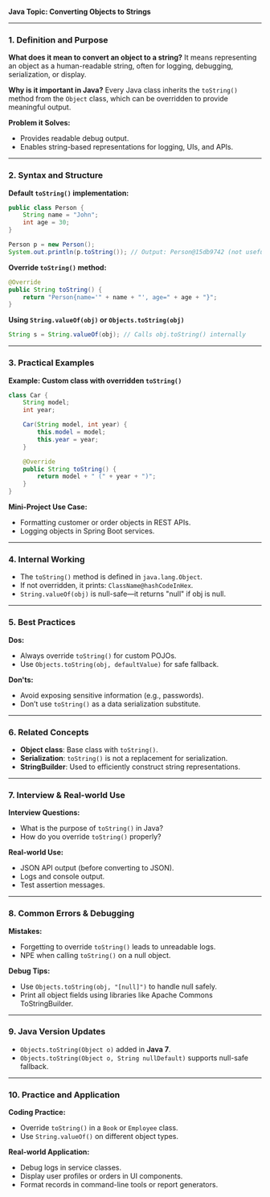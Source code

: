 **Java Topic: Converting Objects to Strings**

---

### 1. Definition and Purpose
**What does it mean to convert an object to a string?**
It means representing an object as a human-readable string, often for logging, debugging, serialization, or display.

**Why is it important in Java?**
Every Java class inherits the `toString()` method from the `Object` class, which can be overridden to provide meaningful output.

**Problem it Solves:**
- Provides readable debug output.
- Enables string-based representations for logging, UIs, and APIs.

---

### 2. Syntax and Structure
**Default `toString()` implementation:**
```java
public class Person {
    String name = "John";
    int age = 30;
}

Person p = new Person();
System.out.println(p.toString()); // Output: Person@15db9742 (not useful)
```

**Override `toString()` method:**
```java
@Override
public String toString() {
    return "Person{name='" + name + "', age=" + age + "}";
}
```

**Using `String.valueOf(obj)` or `Objects.toString(obj)`**
```java
String s = String.valueOf(obj); // Calls obj.toString() internally
```

---

### 3. Practical Examples
**Example: Custom class with overridden `toString()`**
```java
class Car {
    String model;
    int year;

    Car(String model, int year) {
        this.model = model;
        this.year = year;
    }

    @Override
    public String toString() {
        return model + " (" + year + ")";
    }
}
```

**Mini-Project Use Case:**
- Formatting customer or order objects in REST APIs.
- Logging objects in Spring Boot services.

---

### 4. Internal Working
- The `toString()` method is defined in `java.lang.Object`.
- If not overridden, it prints: `ClassName@hashCodeInHex`.
- `String.valueOf(obj)` is null-safe—it returns "null" if obj is null.

---

### 5. Best Practices
**Dos:**
- Always override `toString()` for custom POJOs.
- Use `Objects.toString(obj, defaultValue)` for safe fallback.

**Don'ts:**
- Avoid exposing sensitive information (e.g., passwords).
- Don’t use `toString()` as a data serialization substitute.

---

### 6. Related Concepts
- **Object class**: Base class with `toString()`.
- **Serialization**: `toString()` is not a replacement for serialization.
- **StringBuilder**: Used to efficiently construct string representations.

---

### 7. Interview & Real-world Use
**Interview Questions:**
- What is the purpose of `toString()` in Java?
- How do you override `toString()` properly?

**Real-world Use:**
- JSON API output (before converting to JSON).
- Logs and console output.
- Test assertion messages.

---

### 8. Common Errors & Debugging
**Mistakes:**
- Forgetting to override `toString()` leads to unreadable logs.
- NPE when calling `toString()` on a null object.

**Debug Tips:**
- Use `Objects.toString(obj, "[null]")` to handle null safely.
- Print all object fields using libraries like Apache Commons ToStringBuilder.

---

### 9. Java Version Updates
- `Objects.toString(Object o)` added in **Java 7**.
- `Objects.toString(Object o, String nullDefault)` supports null-safe fallback.

---

### 10. Practice and Application
**Coding Practice:**
- Override `toString()` in a `Book` or `Employee` class.
- Use `String.valueOf()` on different object types.

**Real-world Application:**
- Debug logs in service classes.
- Display user profiles or orders in UI components.
- Format records in command-line tools or report generators.


